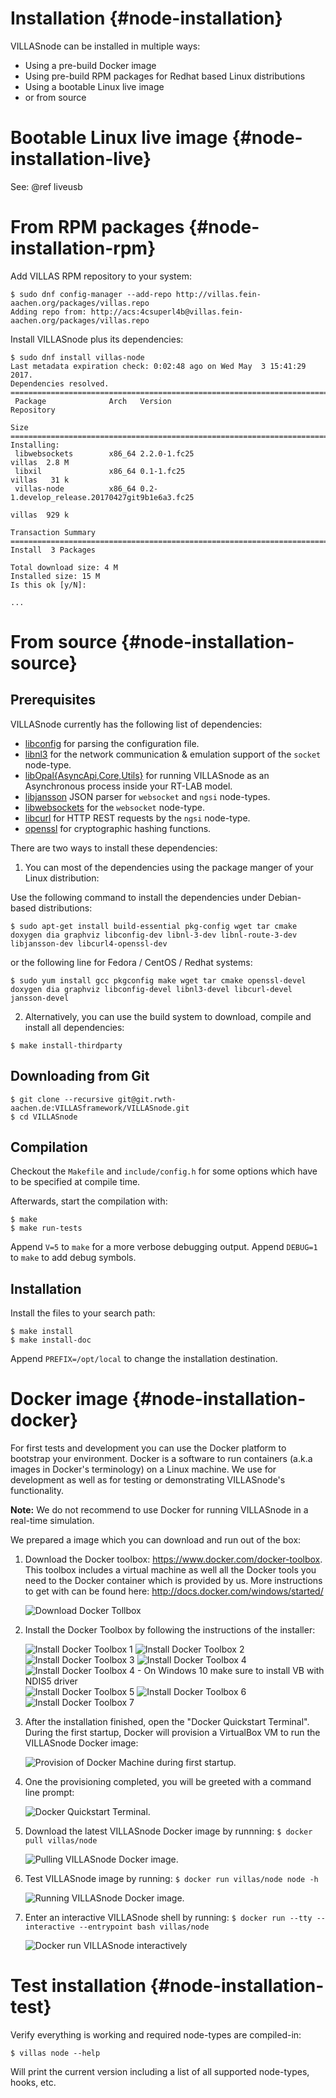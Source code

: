# Installation {#node-installation}

VILLASnode can be installed in multiple ways:

- Using a pre-build Docker image
- Using pre-build RPM packages for Redhat based Linux distributions
- Using a bootable Linux live image
- or from source

# Bootable Linux live image  {#node-installation-live}

See: @ref liveusb

# From RPM packages  {#node-installation-rpm}

Add VILLAS RPM repository to your system:

```
$ sudo dnf config-manager --add-repo http://villas.fein-aachen.org/packages/villas.repo
Adding repo from: http://acs:4csuperl4b@villas.fein-aachen.org/packages/villas.repo
```

Install VILLASnode plus its dependencies:

```
$ sudo dnf install villas-node
Last metadata expiration check: 0:02:48 ago on Wed May  3 15:41:29 2017.
Dependencies resolved.
====================================================================================
 Package              Arch   Version                                  Repository
                                                                               Size
====================================================================================
Installing:
 libwebsockets        x86_64 2.2.0-1.fc25                             villas  2.8 M
 libxil               x86_64 0.1-1.fc25                               villas   31 k
 villas-node          x86_64 0.2-1.develop_release.20170427git9b1e6a3.fc25
                                                                      villas  929 k

Transaction Summary
====================================================================================
Install  3 Packages

Total download size: 4 M
Installed size: 15 M
Is this ok [y/N]:

...
```

# From source  {#node-installation-source}

## Prerequisites

VILLASnode currently has the following list of dependencies:

 - [libconfig](http://www.hyperrealm.com/libconfig/) for parsing the configuration file.
 - [libnl3](http://www.infradead.org/~tgr/libnl/) for the network communication & emulation support of the `socket` node-type.
 - [libOpal{AsyncApi,Core,Utils}](https://git.rwth-aachen.de/VILLASframework/libopal) for running VILLASnode as an Asynchronous process inside your RT-LAB model.
 - [libjansson](http://www.digip.org/jansson/) JSON parser for `websocket` and `ngsi` node-types.
 - [libwebsockets](http://libwebsockets.org) for the `websocket` node-type.
 - [libcurl](https://curl.haxx.se/libcurl/) for HTTP REST requests by the `ngsi` node-type.
 - [openssl](https://www.openssl.org) for cryptographic hashing functions.
 
There are two ways to install these dependencies:

1. You can most of the dependencies using the package manger of your Linux distribution:
 
Use the following command to install the dependencies under Debian-based distributions:

```
$ sudo apt-get install build-essential pkg-config wget tar cmake doxygen dia graphviz libconfig-dev libnl-3-dev libnl-route-3-dev libjansson-dev libcurl4-openssl-dev
```

or the following line for Fedora / CentOS / Redhat systems:

```
$ sudo yum install gcc pkgconfig make wget tar cmake openssl-devel doxygen dia graphviz libconfig-devel libnl3-devel libcurl-devel jansson-devel
```

 2. Alternatively, you can use the build system to download, compile and install all dependencies:
 
```
$ make install-thirdparty
``` 
 
## Downloading from Git

```
$ git clone --recursive git@git.rwth-aachen.de:VILLASframework/VILLASnode.git
$ cd VILLASnode
```

## Compilation

Checkout the `Makefile` and `include/config.h` for some options which have to be specified at compile time.

Afterwards, start the compilation with:

```
$ make
$ make run-tests
```

Append `V=5` to `make` for a more verbose debugging output.
Append `DEBUG=1` to `make` to add debug symbols.

## Installation

Install the files to your search path:

```
$ make install
$ make install-doc
```

Append `PREFIX=/opt/local` to change the installation destination.

# Docker image  {#node-installation-docker}

For first tests and development you can use the Docker platform to bootstrap your environment.
Docker is a software to run containers (a.k.a images in Docker's terminology) on a Linux machine.
We use for development as well as for testing or demonstrating VILLASnode's functionality.

**Note:** We do not recommend to use Docker for running VILLASnode in a real-time simulation.

We prepared a image which you can download and run out of the box:

1. Download the Docker toolbox: https://www.docker.com/docker-toolbox.
    This toolbox includes a virtual machine as well all the Docker tools you need to the Docker container which is provided by us.
     More instructions to get with can be found here: http://docs.docker.com/windows/started/
 
    ![Download Docker Tollbox](docker_toolbox_download.png)
 
2. Install the Docker Toolbox by following the instructions of the installer:

    ![Install Docker Toolbox 1](docker_toolbox_installer_1.png)
    ![Install Docker Toolbox 2](docker_toolbox_installer_2.png)
    ![Install Docker Toolbox 3](docker_toolbox_installer_3.png)
    ![Install Docker Toolbox 4](docker_toolbox_installer_4.png)
    ![Install Docker Toolbox 4 - On Windows 10 make sure to install VB with NDIS5 driver](docker_toolbox_installer_4_Win10.png)
    ![Install Docker Toolbox 5](docker_toolbox_installer_5.png)
    ![Install Docker Toolbox 6](docker_toolbox_installer_6.png)
    ![Install Docker Toolbox 7](docker_toolbox_installer_7.png)

3. After the installation finished, open the "Docker Quickstart Terminal".  
    During the first startup, Docker will provision a VirtualBox VM to run the VILLASnode Docker image:

   ![Provision of Docker Machine during first startup.](docker_machine_provisioning.png)

4. One the provisioning completed, you will be greeted with a command line prompt:  

    ![Docker Quickstart Terminal.](docker_terminal.png)

5. Download the latest VILLASnode Docker image by runnning: `$ docker pull villas/node`  

   ![Pulling VILLASnode Docker image.](docker_pull.png)

6. Test VILLASnode image by running: `$ docker run villas/node node -h`

   ![Running VILLASnode Docker image.](docker_run.png)

7. Enter an interactive VILLASnode shell by running: `$ docker run --tty --interactive --entrypoint bash villas/node`

    ![Docker run VILLASnode interactively](docker_run_interactive.png)

# Test installation {#node-installation-test}

Verify everything is working and required node-types are compiled-in:

```
$ villas node --help
```

Will print the current version including a list of all supported node-types, hooks, etc.

